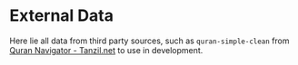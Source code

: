 # External Data 

Here lie all data from third party sources, such as `quran-simple-clean` from [Quran Navigator - Tanzil.net](https://tanzil.net/download/) to use in development.